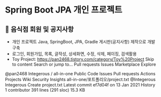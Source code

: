 # Spring Boot JPA 개인 프로젝트 
## 🍱 음식점 회원 및 공지사항
+ 개인 프로젝트 Java, SpringBoot, JPA, Gradle 게시판(공지사항) 제작으로 개발 구축 
+ 로그인, 회원가입, 목록, 글작성, 상세화면, 수정, 삭제, 페이징, 검색활용
+ Toy Project: https://pan2468.tistory.com/category/Toy%20Project
Skip to content
Search or jump to…
Pull requests
Issues
Marketplace
Explore

@pan2468 
Integerous
/
all-in-one
Public
Code
Issues
Pull requests
Actions
Projects
Wiki
Security
Insights
all-in-one/포트폴리오/project.txt
@Integerous
Integerous Create project.txt
Latest commit ef7d04f on 13 Jan 2021
 History
 1 contributor
391 lines (291 sloc)  15.3 KB
